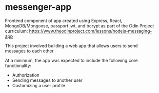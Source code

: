 # messenger-app

Frontend component of app created using Express, React, MongoDB/Mongoose, passport jwt, and bcrypt as part of the Odin Project curriculum: https://www.theodinproject.com/lessons/nodejs-messaging-app

This project involved building a web app that allows users to send messages to each other.

At a minimum, the app was expected to include the following core functionality:
- Authorization
- Sending messages to another user
- Customizing a user profile
